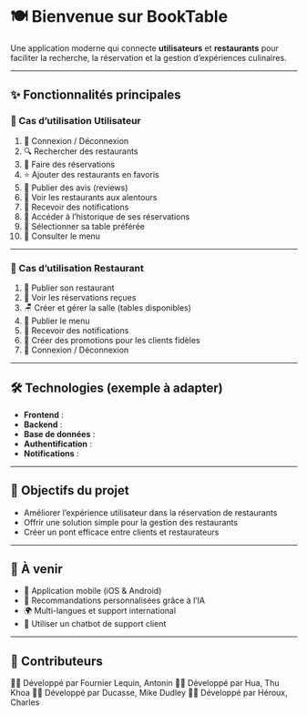 # 🍽️ Bienvenue sur **BookTable**

Une application moderne qui connecte **utilisateurs** et **restaurants** pour faciliter la recherche, la réservation et la gestion d’expériences culinaires.

---

## ✨ Fonctionnalités principales

### 👤 Cas d’utilisation **Utilisateur**

1. 🔑 Connexion / Déconnexion
2. 🔍 Rechercher des restaurants
3. 📅 Faire des réservations
4. ⭐ Ajouter des restaurants en favoris
5. 📝 Publier des avis (reviews)
6. 📍 Voir les restaurants aux alentours
7. 🔔 Recevoir des notifications
8. 📜 Accéder à l’historique de ses réservations
9. 🍴 Sélectionner sa table préférée
10. 📖 Consulter le menu

---

### 🍴 Cas d’utilisation **Restaurant**

1. 🏢 Publier son restaurant
2. 📅 Voir les réservations reçues
3. 🪑 Créer et gérer la salle (tables disponibles)
4. 📖 Publier le menu
5. 🔔 Recevoir des notifications
6. 🎁 Créer des promotions pour les clients fidèles
7. 🔑 Connexion / Déconnexion

---

## 🛠️ Technologies (exemple à adapter)

- **Frontend** :
- **Backend** : 
- **Base de données** :
- **Authentification** :
- **Notifications** :

---

## 🚀 Objectifs du projet

- Améliorer l’expérience utilisateur dans la réservation de restaurants
- Offrir une solution simple pour la gestion des restaurants
- Créer un pont efficace entre clients et restaurateurs

---

## 📌 À venir

- 📲 Application mobile (iOS & Android)
- 🧠 Recommandations personnalisées grâce à l’IA
- 🌍 Multi-langues et support international
- 🤖 Utiliser un chatbot de support client

---

## 🤝 Contributeurs

👨‍💻 Développé par Fournier Lequin, Antonin
👨‍💻 Développé par Hua, Thu Khoa
👨‍💻 Développé par Ducasse, Mike Dudley
👨‍💻 Développé par Héroux, Charles
